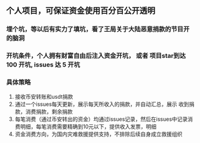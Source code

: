 ## 个人项目，可保证资金使用百分百公开透明

### 埋个坑，等以后有实力了填坑，看了王局关于大陆恶意捐款的节目开的脑洞

### 开坑条件，个人拥有财富自由后注入资金开坑， 或者 项目star到达100 开坑, issues 达 5 开坑

### 具体策略

1. 接收币安转账和usdt捐款
2. 通过一个issues每天更新，展示每天所收入的捐款，并自动汇总，展示 收到捐款，消费捐款，剩余捐款
3. 每笔消费（通过币安转出的资金）均通过issues记录，然后在issues中记录消费明细，每笔消费需要精确到10元以下，提供收入发票，明细
4. 资金消费方向，为国内灾难救援提供支持，不排除后续自身成立救援组织
